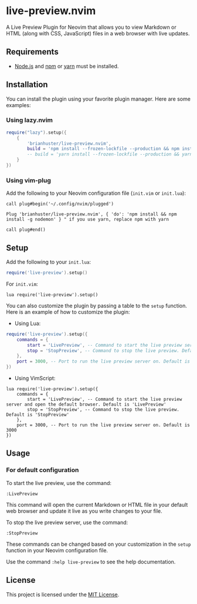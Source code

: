 # live-preview.nvim

A Live Preview Plugin for Neovim that allows you to view Markdown or HTML (along with CSS, JavaScript) files in a web browser with live updates.

## Requirements

- [Node.js](https://nodejs.org/) and [npm](https://www.npmjs.com/) or [yarn](https://yarnpkg.com/) must be installed.

## Installation

You can install the plugin using your favorite plugin manager. Here are some examples:

### Using lazy.nvim
```lua
require("lazy").setup({
    {
        'brianhuster/live-preview.nvim',
        build = 'npm install --frozen-lockfile --production && npm install -g nodemon', --- if you use npm
        -- build = 'yarn install --frozen-lockfile --production && yarn global add nodemon', --- if you use yarn
    }
})
```

### Using vim-plug

Add the following to your Neovim configuration file (`init.vim` or `init.lua`):

```vim
call plug#begin('~/.config/nvim/plugged')

Plug 'brianhuster/live-preview.nvim', { 'do': 'npm install && npm install -g nodemon' } " if you use yarn, replace npm with yarn

call plug#end()
```

## Setup

Add the following to your `init.lua`:

```lua
require('live-preview').setup()
```

For `init.vim`:

```vim
lua require('live-preview').setup()
```

You can also customize the plugin by passing a table to the `setup` function. Here is an example of how to customize the plugin:

- Using Lua:

```lua
require('live-preview').setup({
    commands = {
        start = 'LivePreview', -- Command to start the live preview server and open the default browser. Default is 'LivePreview'
        stop = 'StopPreview', -- Command to stop the live preview. Default is 'StopPreview'
    },
    port = 3000, -- Port to run the live preview server on. Default is 3000
})
```

- Using VimScript:

```vim
lua require('live-preview').setup({
    commands = {
        start = 'LivePreview', -- Command to start the live preview server and open the default browser. Default is 'LivePreview'
        stop = 'StopPreview', -- Command to stop the live preview. Default is 'StopPreview'
    },
    port = 3000, -- Port to run the live preview server on. Default is 3000
})
```

## Usage

### For default configuration 

To start the live preview, use the command:

`:LivePreview`

This command will open the current Markdown or HTML file in your default web browser and update it live as you write changes to your file.

To stop the live preview server, use the command:

`:StopPreview`

These commands can be changed based on your customization in the `setup` function in your Neovim configuration file. 

Use the command `:help live-preview` to see the help documentation.

## License 

This project is licensed under the [MIT License](LICENSE).
